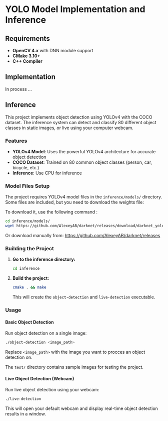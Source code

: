 # YOLO Model Implementation and Inference

## Requirements
- **OpenCV 4.x** with DNN module support
- **CMake 3.10+**
- **C++ Compiler**

## Implementation
In process ...

## Inference

This project implements object detection using YOLOv4 with the COCO dataset. The inference system can detect and classify 80 different object classes in static images, or live using your computer webcam.

### Features

- **YOLOv4 Model**: Uses the powerful YOLOv4 architecture for accurate object detection
- **COCO Dataset**: Trained on 80 common object classes (person, car, bicycle, etc.)
- **Inference**: Use CPU for inference

### Model Files Setup

The project requires YOLOv4 model files in the `inference/models/` directory. Some files are included, but you need to download the weights file:

To download it, use the following command :
```bash
cd inference/models/
wget https://github.com/AlexeyAB/darknet/releases/download/darknet_yolo_v3_optimal/yolov4.weights
```

Or download manually from: https://github.com/AlexeyAB/darknet/releases

### Building the Project

1. **Go to the inference directory:**
   ```bash
   cd inference
   ```

2. **Build the project:**
   ```bash
   cmake . && make
   ```

   This will create the `object-detection` and `live-detection` executable.

### Usage

#### Basic Object Detection

Run object detection on a single image:

```bash
./object-detection <image_path>
```
Replace `<image_path>` with the image you want to procces an object detection on.

The `test/` directory contains sample images for testing the project.

#### Live Object Detection (Webcam)

Run live object detection using your webcam:

```bash
./live-detection
```

This will open your default webcam and display real-time object detection results in a window.
